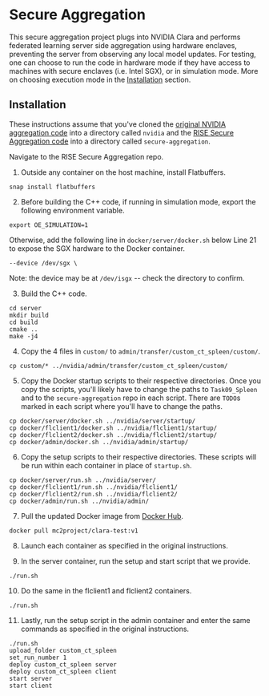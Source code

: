 # Secure Aggregation
This secure aggregation project plugs into NVIDIA Clara and performs federated learning server side aggregation using hardware enclaves, preventing the server from observing any local model updates. For testing, one can choose to run the code in hardware mode if they have access to machines with secure enclaves (i.e. Intel SGX), or in simulation mode. More on choosing execution mode in the [Installation](#installation) section.

## Installation
These instructions assume that you've cloned the [original NVIDIA aggregation code](https://drive.google.com/drive/u/0/folders/1Y2Hk9YCI12aF3MUA8Yxi6PMx5BEp8Pk2) into a directory called `nvidia` and the [RISE Secure Aggregation code](https://github.com/mc2-project/secure-aggregation/tree/develop) into a directory called `secure-aggregation`.

Navigate to the RISE Secure Aggregation repo.

1. Outside any container on the host machine, install Flatbuffers.

```
snap install flatbuffers
```

2. Before building the C++ code, if running in simulation mode, export the following environment variable.

```
export OE_SIMULATION=1
```

Otherwise, add the following line in `docker/server/docker.sh` below Line 21 to expose the SGX hardware to the Docker container.
```
--device /dev/sgx \
```

Note: the device may be at `/dev/isgx` -- check the directory to confirm.

3. Build the C++ code.

```
cd server
mkdir build
cd build
cmake ..
make -j4
```

4. Copy the 4 files in `custom/` to `admin/transfer/custom_ct_spleen/custom/`. 

```
cp custom/* ../nvidia/admin/transfer/custom_ct_spleen/custom/
```

5. Copy the Docker startup scripts to their respective directories. Once you copy the scripts, you'll likely have to change the paths to `Task09_Spleen` and to the `secure-aggregation` repo in each script. There are `TODO`s marked in each script where you'll have to change the paths.

```
cp docker/server/docker.sh ../nvidia/server/startup/
cp docker/flclient1/docker.sh ../nvidia/flclient1/startup/
cp docker/flclient2/docker.sh ../nvidia/flclient2/startup/
cp docker/admin/docker.sh ../nvidia/admin/startup/
```

6. Copy the setup scripts to their respective directories. These scripts will be run within each container in place of `startup.sh`.

```
cp docker/server/run.sh ../nvidia/server/
cp docker/flclient1/run.sh ../nvidia/flclient1/
cp docker/flclient2/run.sh ../nvidia/flclient2/
cp docker/admin/run.sh ../nvidia/admin/
```

7. Pull the updated Docker image from [Docker Hub](https://hub.docker.com/repository/docker/mc2project/clara-test). 

```
docker pull mc2project/clara-test:v1
```

8. Launch each container as specified in the original instructions.

9. In the server container, run the setup and start script that we provide.

```
./run.sh
```

10. Do the same in the flclient1 and flclient2 containers.

```
./run.sh
```

11. Lastly, run the setup script in the admin container and enter the same commands as specified in the original instructions.

```
./run.sh
upload_folder custom_ct_spleen
set_run_number 1
deploy custom_ct_spleen server
deploy custom_ct_spleen client
start server
start client

```
